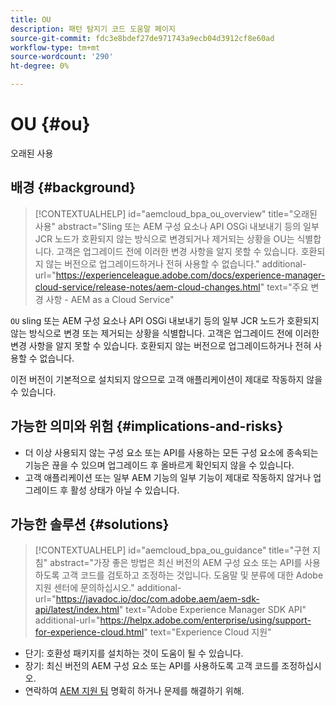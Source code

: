 ```yaml
---
title: OU
description: 패턴 탐지기 코드 도움말 페이지
source-git-commit: fdc3e8bdef27de971743a9ecb04d3912cf8e60ad
workflow-type: tm+mt
source-wordcount: '290'
ht-degree: 0%

---
```


# OU {#ou}

오래된 사용

## 배경 {#background}

>[!CONTEXTUALHELP]
>id="aemcloud_bpa_ou_overview"
>title="오래된 사용"
>abstract="Sling 또는 AEM 구성 요소나 API OSGi 내보내기 등의 일부 JCR 노드가 호환되지 않는 방식으로 변경되거나 제거되는 상황을 OU는 식별합니다. 고객은 업그레이드 전에 이러한 변경 사항을 알지 못할 수 있습니다. 호환되지 않는 버전으로 업그레이드하거나 전혀 사용할 수 없습니다."
>additional-url="https://experienceleague.adobe.com/docs/experience-manager-cloud-service/release-notes/aem-cloud-changes.html" text="주요 변경 사항 - AEM as a Cloud Service"

`OU` sling 또는 AEM 구성 요소나 API OSGi 내보내기 등의 일부 JCR 노드가 호환되지 않는 방식으로 변경 또는 제거되는 상황을 식별합니다. 고객은 업그레이드 전에 이러한 변경 사항을 알지 못할 수 있습니다. 호환되지 않는 버전으로 업그레이드하거나 전혀 사용할 수 없습니다.

이전 버전이 기본적으로 설치되지 않으므로 고객 애플리케이션이 제대로 작동하지 않을 수 있습니다.

## 가능한 의미와 위험 {#implications-and-risks}

* 더 이상 사용되지 않는 구성 요소 또는 API를 사용하는 모든 구성 요소에 종속되는 기능은 끊을 수 있으며 업그레이드 후 올바르게 확인되지 않을 수 있습니다.
* 고객 애플리케이션 또는 일부 AEM 기능의 일부 기능이 제대로 작동하지 않거나 업그레이드 후 활성 상태가 아닐 수 있습니다.

## 가능한 솔루션 {#solutions}

>[!CONTEXTUALHELP]
>id="aemcloud_bpa_ou_guidance"
>title="구현 지침"
>abstract="가장 좋은 방법은 최신 버전의 AEM 구성 요소 또는 API를 사용하도록 고객 코드를 검토하고 조정하는 것입니다. 도움말 및 분류에 대한 Adobe 지원 센터에 문의하십시오."
>additional-url="https://javadoc.io/doc/com.adobe.aem/aem-sdk-api/latest/index.html" text="Adobe Experience Manager SDK API"
>additional-url="https://helpx.adobe.com/enterprise/using/support-for-experience-cloud.html" text="Experience Cloud 지원"

* 단기: 호환성 패키지를 설치하는 것이 도움이 될 수 있습니다.
* 장기: 최신 버전의 AEM 구성 요소 또는 API를 사용하도록 고객 코드를 조정하십시오.
* 연락하여 [AEM 지원 팀](https://helpx.adobe.com/enterprise/using/support-for-experience-cloud.html) 명확히 하거나 문제를 해결하기 위해.
